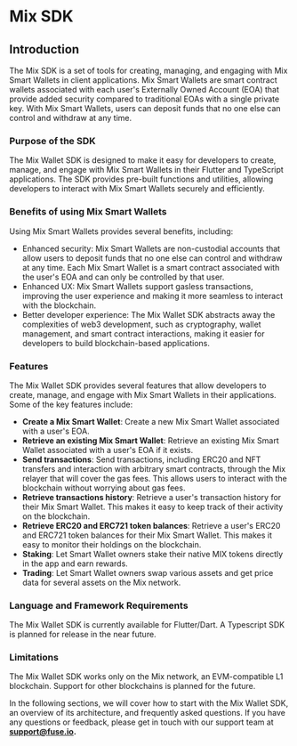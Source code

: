 # Mix SDK

## Introduction

The Mix SDK is a set of tools for creating, managing, and engaging with Mix Smart Wallets in client applications. Mix Smart Wallets are smart contract wallets associated with each user's Externally Owned Account (EOA) that provide added security compared to traditional EOAs with a single private key. With Mix Smart Wallets, users can deposit funds that no one else can control and withdraw at any time.

### Purpose of the SDK

The Mix Wallet SDK is designed to make it easy for developers to create, manage, and engage with Mix Smart Wallets in their Flutter and TypeScript applications. The SDK provides pre-built functions and utilities, allowing developers to interact with Mix Smart Wallets securely and efficiently.

### **Benefits of using Mix Smart Wallets**

Using Mix Smart Wallets provides several benefits, including:

* Enhanced security: Mix Smart Wallets are non-custodial accounts that allow users to deposit funds that no one else can control and withdraw at any time. Each Mix Smart Wallet is a smart contract associated with the user's EOA and can only be controlled by that user.
* Enhanced UX: Mix Smart Wallets support gasless transactions, improving the user experience and making it more seamless to interact with the blockchain.
* Better developer experience: The Mix Wallet SDK abstracts away the complexities of web3 development, such as cryptography, wallet management, and smart contract interactions, making it easier for developers to build blockchain-based applications.

### **Features**

The Mix Wallet SDK provides several features that allow developers to create, manage, and engage with Mix Smart Wallets in their applications. Some of the key features include:

* **Create a Mix Smart Wallet**: Create a new Mix Smart Wallet associated with a user's EOA.
* **Retrieve an existing Mix Smart Wallet**: Retrieve an existing Mix Smart Wallet associated with a user's EOA if it exists.
* **Send transactions**: Send transactions, including ERC20 and NFT transfers and interaction with arbitrary smart contracts, through the Mix relayer that will cover the gas fees. This allows users to interact with the blockchain without worrying about gas fees.
* **Retrieve transactions history**: Retrieve a user's transaction history for their Mix Smart Wallet. This makes it easy to keep track of their activity on the blockchain.
* **Retrieve ERC20 and ERC721 token balances**: Retrieve a user's ERC20 and ERC721 token balances for their Mix Smart Wallet. This makes it easy to monitor their holdings on the blockchain.
* **Staking**: Let Smart Wallet owners stake their native MIX tokens directly in the app and earn rewards.
* **Trading**: Let Smart Wallet owners swap various assets and get price data for several assets on the Mix network.

### **Language and Framework Requirements**

The Mix Wallet SDK is currently available for Flutter/Dart. A Typescript SDK is planned for release in the near future.

### **Limitations**

The Mix Wallet SDK works only on the Mix network, an EVM-compatible L1 blockchain. Support for other blockchains is planned for the future.

In the following sections, we will cover how to start with the Mix Wallet SDK, an overview of its architecture, and frequently asked questions. If you have any questions or feedback, please get in touch with our support team at [**support@**](mailto:support@chargesmartwallets.com)[**fuse.io**](http://fuse.io)**.**
